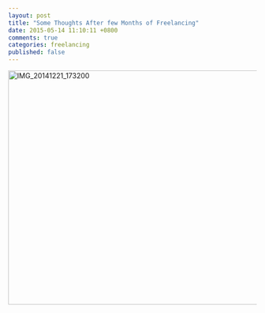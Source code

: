 ```yaml
---
layout: post
title: "Some Thoughts After few Months of Freelancing"
date: 2015-05-14 11:10:11 +0800
comments: true
categories: freelancing
published: false
---
```


<img src="http://i2.kym-cdn.com/photos/images/original/000/234/765/b7e.jpg" width="640" height="474" alt="IMG_20141221_173200">
